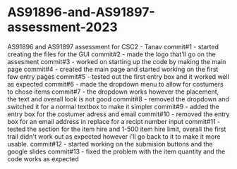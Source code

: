 # AS91896-and-AS91897-assessment-2023
AS91896 and AS91897 assessment for CSC2 - Tanav 
commit#1 - started creating the files for the GUI
commit#2 - made the logo that'll go on the assesment 
commit#3 - worked on starting up the code by making the main page
commit#4 - created the main page and started working on the first few entry pages 
commit#5 - tested out the first entry box and it worked well as expected
commit#6 - made the dropdown menu to allow for costumers to chose items 
commit#7 - the dropdown works however the placement, the text and overall look is not good
commit#8 - removed the dropdown and switched it for a normal textbox to make it simpler 
commit#9 - added the entry box for the costumer adress and email
commit#10 - removed the entry box for an email address in replace for a recipt number input 
commit#11 - tested the section for the item hire and 1-500 item hire limit, overall the first trail didn't work out as expected however i'll go back to it to make it more usable. 
commit#12 - started working on the submision buttons and the google slides
commit#13 - fixed the problem with the item quantity and the code works as expected 

